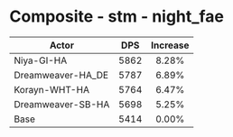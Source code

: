 # Composite - stm - night_fae
| Actor | DPS | Increase |
|---|:---:|:---:|
|Niya-GI-HA|5862|8.28%|
|Dreamweaver-HA_DE|5787|6.89%|
|Korayn-WHT-HA|5764|6.47%|
|Dreamweaver-SB-HA|5698|5.25%|
|Base|5414|0.00%|
